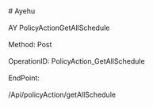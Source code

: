 <br>#     Ayehu</br>
<br>AY PolicyActionGetAllSchedule</br>
<br>Method: Post</br>
<br>OperationID: PolicyAction_GetAllSchedule</br>
<br>EndPoint:</br>
<br>/Api/policyAction/getAllSchedule</br>
